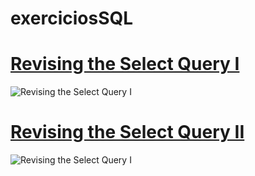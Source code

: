 # exerciciosSQL

# [Revising the Select Query I](https://github.com/leodelmiro/exerciciosSQL/blob/master/RevisingtheSelectQueryI.sql)

![Revising the Select Query I](https://i.imgur.com/e9qvcSA.png)

# [Revising the Select Query II](https://github.com/leodelmiro/exerciciosSQL/blob/master/RevisingtheSelectQueryII.sql)

![Revising the Select Query I](https://i.imgur.com/e9qvcSA.png)
